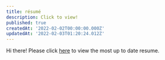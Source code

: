 ```yaml
---
title: résumé
description: Click to view!
published: true
createdAt: '2022-02-02T00:00:00.000Z'
updatedAt: '2022-02-03T01:20:24.012Z'
---
```


Hi there! Please click [here](https://treymoen.com/resume.pdf) to view the most up to date resume.
